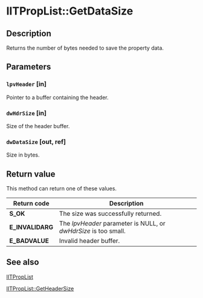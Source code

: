 # IITPropList::GetDataSize

## Description

Returns the number of bytes needed to save the property data.

## Parameters

### `lpvHeader` [in]

Pointer to a buffer containing the header.

### `dwHdrSize` [in]

Size of the header buffer.

### `dwDataSize` [out, ref]

Size in bytes.

## Return value

This method can return one of these values.

| Return code | Description |
| --- | --- |
| **S_OK** | The size was successfully returned. |
| **E_INVALIDARG** | The *lpvHeader* parameter is NULL, or *dwHdrSize* is too small. |
| **E_BADVALUE** | Invalid header buffer. |

## See also

[IITPropList](https://learn.microsoft.com/previous-versions/windows/desktop/api/infotech/nn-infotech-iitproplist)

[IITPropList::GetHeaderSize](https://learn.microsoft.com/previous-versions/windows/desktop/api/infotech/nf-infotech-iitproplist-getheadersize)